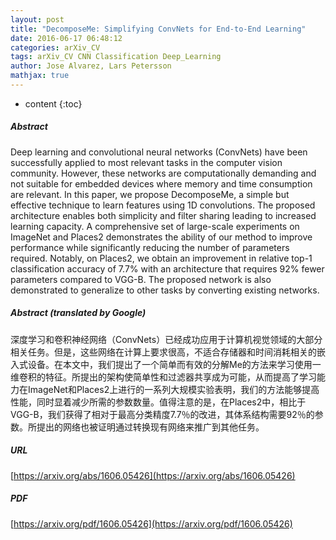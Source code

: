 ```yaml
---
layout: post
title: "DecomposeMe: Simplifying ConvNets for End-to-End Learning"
date: 2016-06-17 06:48:12
categories: arXiv_CV
tags: arXiv_CV CNN Classification Deep_Learning
author: Jose Alvarez, Lars Petersson
mathjax: true
---
```


* content
{:toc}

##### Abstract
Deep learning and convolutional neural networks (ConvNets) have been successfully applied to most relevant tasks in the computer vision community. However, these networks are computationally demanding and not suitable for embedded devices where memory and time consumption are relevant. In this paper, we propose DecomposeMe, a simple but effective technique to learn features using 1D convolutions. The proposed architecture enables both simplicity and filter sharing leading to increased learning capacity. A comprehensive set of large-scale experiments on ImageNet and Places2 demonstrates the ability of our method to improve performance while significantly reducing the number of parameters required. Notably, on Places2, we obtain an improvement in relative top-1 classification accuracy of 7.7\% with an architecture that requires 92% fewer parameters compared to VGG-B. The proposed network is also demonstrated to generalize to other tasks by converting existing networks.

##### Abstract (translated by Google)
深度学习和卷积神经网络（ConvNets）已经成功应用于计算机视觉领域的大部分相关任务。但是，这些网络在计算上要求很高，不适合存储器和时间消耗相关的嵌入式设备。在本文中，我们提出了一个简单而有效的分解Me的方法来学习使用一维卷积的特征。所提出的架构使简单性和过滤器共享成为可能，从而提高了学习能力在ImageNet和Places2上进行的一系列大规模实验表明，我们的方法能够提高性能，同时显着减少所需的参数数量。值得注意的是，在Places2中，相比于VGG-B，我们获得了相对于最高分类精度7.7％的改进，其体系结构需要92％的参数。所提出的网络也被证明通过转换现有网络来推广到其他任务。

##### URL
[https://arxiv.org/abs/1606.05426](https://arxiv.org/abs/1606.05426)

##### PDF
[https://arxiv.org/pdf/1606.05426](https://arxiv.org/pdf/1606.05426)

